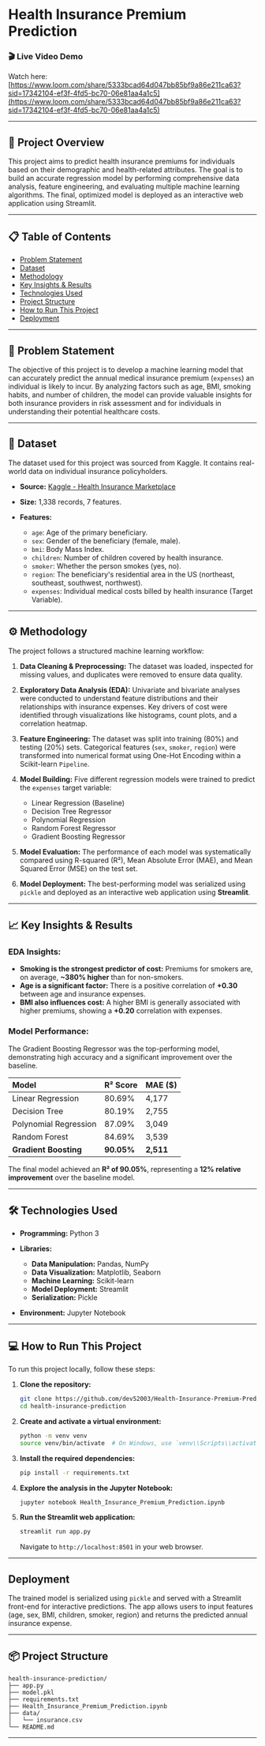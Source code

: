 # Health Insurance Premium Prediction

### 🎬 Live Video Demo

Watch here: [https://www.loom.com/share/5333bcad64d047bb85bf9a86e211ca63?sid=17342104-ef3f-4fd5-bc70-06e81aa4a1c5](https://www.loom.com/share/5333bcad64d047bb85bf9a86e211ca63?sid=17342104-ef3f-4fd5-bc70-06e81aa4a1c5)

---

## 🚀 Project Overview

This project aims to predict health insurance premiums for individuals based on their demographic and health-related attributes. The goal is to build an accurate regression model by performing comprehensive data analysis, feature engineering, and evaluating multiple machine learning algorithms. The final, optimized model is deployed as an interactive web application using Streamlit.

---

## 📋 Table of Contents

* [Problem Statement](#problem-statement)
* [Dataset](#dataset)
* [Methodology](#methodology)
* [Key Insights & Results](#key-insights--results)
* [Technologies Used](#technologies-used)
* [Project Structure](#project-structure)
* [How to Run This Project](#how-to-run-this-project)
* [Deployment](#deployment)

---

## 🎯 Problem Statement

The objective of this project is to develop a machine learning model that can accurately predict the annual medical insurance premium (`expenses`) an individual is likely to incur. By analyzing factors such as age, BMI, smoking habits, and number of children, the model can provide valuable insights for both insurance providers in risk assessment and for individuals in understanding their potential healthcare costs.

---

## 💾 Dataset

The dataset used for this project was sourced from Kaggle. It contains real-world data on individual insurance policyholders.

* **Source:** [Kaggle - Health Insurance Marketplace](https://www.kaggle.com/datasets/mirichoi0218/insurance)
* **Size:** 1,338 records, 7 features.
* **Features:**

  * `age`: Age of the primary beneficiary.
  * `sex`: Gender of the beneficiary (female, male).
  * `bmi`: Body Mass Index.
  * `children`: Number of children covered by health insurance.
  * `smoker`: Whether the person smokes (yes, no).
  * `region`: The beneficiary's residential area in the US (northeast, southeast, southwest, northwest).
  * `expenses`: Individual medical costs billed by health insurance (Target Variable).

---

## ⚙️ Methodology

The project follows a structured machine learning workflow:

1. **Data Cleaning & Preprocessing:** The dataset was loaded, inspected for missing values, and duplicates were removed to ensure data quality.
2. **Exploratory Data Analysis (EDA):** Univariate and bivariate analyses were conducted to understand feature distributions and their relationships with insurance expenses. Key drivers of cost were identified through visualizations like histograms, count plots, and a correlation heatmap.
3. **Feature Engineering:** The dataset was split into training (80%) and testing (20%) sets. Categorical features (`sex`, `smoker`, `region`) were transformed into numerical format using One-Hot Encoding within a Scikit-learn `Pipeline`.
4. **Model Building:** Five different regression models were trained to predict the `expenses` target variable:

   * Linear Regression (Baseline)
   * Decision Tree Regressor
   * Polynomial Regression
   * Random Forest Regressor
   * Gradient Boosting Regressor
5. **Model Evaluation:** The performance of each model was systematically compared using R-squared (R²), Mean Absolute Error (MAE), and Mean Squared Error (MSE) on the test set.
6. **Model Deployment:** The best-performing model was serialized using `pickle` and deployed as an interactive web application using **Streamlit**.

---

## 📈 Key Insights & Results

### EDA Insights:

* **Smoking is the strongest predictor of cost:** Premiums for smokers are, on average, **\~380% higher** than for non-smokers.
* **Age is a significant factor:** There is a positive correlation of **+0.30** between age and insurance expenses.
* **BMI also influences cost:** A higher BMI is generally associated with higher premiums, showing a **+0.20** correlation with expenses.

### Model Performance:

The Gradient Boosting Regressor was the top-performing model, demonstrating high accuracy and a significant improvement over the baseline.

| Model                 | R² Score   | MAE (\$)  |
| :-------------------- | :--------- | :-------- |
| Linear Regression     | 80.69%     | 4,177     |
| Decision Tree         | 80.19%     | 2,755     |
| Polynomial Regression | 87.09%     | 3,049     |
| Random Forest         | 84.69%     | 3,539     |
| **Gradient Boosting** | **90.05%** | **2,511** |

The final model achieved an **R² of 90.05%**, representing a **12% relative improvement** over the baseline model.

---

## 🛠️ Technologies Used

* **Programming:** Python 3
* **Libraries:**

  * **Data Manipulation:** Pandas, NumPy
  * **Data Visualization:** Matplotlib, Seaborn
  * **Machine Learning:** Scikit-learn
  * **Model Deployment:** Streamlit
  * **Serialization:** Pickle
* **Environment:** Jupyter Notebook

---

## 💻 How to Run This Project

To run this project locally, follow these steps:

1. **Clone the repository:**

   ```bash
   git clone https://github.com/dev52003/Health-Insurance-Premium-Predictor.git
   cd health-insurance-prediction
   ```

2. **Create and activate a virtual environment:**

   ```bash
   python -m venv venv
   source venv/bin/activate  # On Windows, use `venv\\Scripts\\activate`
   ```

3. **Install the required dependencies:**

   ```bash
   pip install -r requirements.txt
   ```

4. **Explore the analysis in the Jupyter Notebook:**

   ```bash
   jupyter notebook Health_Insurance_Premium_Prediction.ipynb
   ```

5. **Run the Streamlit web application:**

   ```bash
   streamlit run app.py
   ```

   Navigate to `http://localhost:8501` in your web browser.

---

## Deployment

The trained model is serialized using `pickle` and served with a Streamlit front-end for interactive predictions. The app allows users to input features (age, sex, BMI, children, smoker, region) and returns the predicted annual insurance expense.

---

## 📦 Project Structure

```
health-insurance-prediction/
├── app.py
├── model.pkl
├── requirements.txt
├── Health_Insurance_Premium_Prediction.ipynb
├── data/
│   └── insurance.csv
└── README.md
```

---

